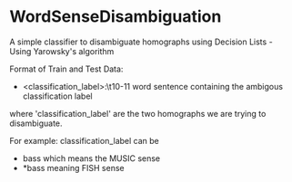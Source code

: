 # WordSenseDisambiguation
A simple classifier to disambiguate homographs using Decision Lists - Using Yarowsky's algorithm


Format of Train and Test Data:


- <classification_label>:\t10-11 word sentence containing the ambigous classification label

where 'classification_label' are the two homographs we are trying to disambiguate.

For example: classification_label can be 
- bass which means the MUSIC sense 
- \*bass meaning FISH sense
